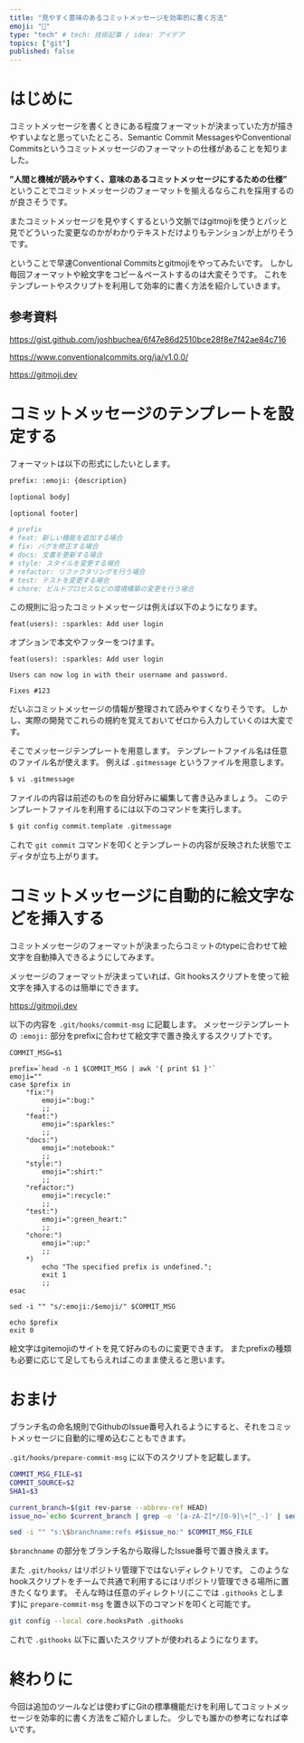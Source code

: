 ```yaml
---
title: "見やすく意味のあるコミットメッセージを効率的に書く方法"
emoji: "👋"
type: "tech" # tech: 技術記事 / idea: アイデア
topics: ["git"]
published: false
---
```


# はじめに

コミットメッセージを書くときにある程度フォーマットが決まっていた方が描きやすいよなと思っていたところ、Semantic Commit MessagesやConventional Commitsというコミットメッセージのフォーマットの仕様があることを知りました。

**”人間と機械が読みやすく、意味のあるコミットメッセージにするための仕様”** ということでコミットメッセージのフォーマットを揃えるならこれを採用するのが良さそうです。

またコミットメッセージを見やすくするという文脈ではgitmojiを使うとパッと見でどういった変更なのかがわかりテキストだけよりもテンションが上がりそうです。

ということで早速Conventional Commitsとgitmojiをやってみたいです。
しかし毎回フォーマットや絵文字をコピー＆ペーストするのは大変そうです。
これをテンプレートやスクリプトを利用して効率的に書く方法を紹介していきます。

## 参考資料

https://gist.github.com/joshbuchea/6f47e86d2510bce28f8e7f42ae84c716

https://www.conventionalcommits.org/ja/v1.0.0/

https://gitmoji.dev

# コミットメッセージのテンプレートを設定する

フォーマットは以下の形式にしたいとします。

```bash
prefix: :emoji: {description}

[optional body]

[optional footer]

# prefix
# feat: 新しい機能を追加する場合
# fix: バグを修正する場合
# docs: 文書を更新する場合
# style: スタイルを変更する場合
# refactor: リファクタリングを行う場合
# test: テストを変更する場合
# chore: ビルドプロセスなどの環境構築の変更を行う場合

```

この規則に沿ったコミットメッセージは例えば以下のようになります。

`feat(users): :sparkles: Add user login`

オプションで本文やフッターをつけます。

```
feat(users): :sparkles: Add user login

Users can now log in with their username and password.

Fixes #123
```

だいぶコミットメッセージの情報が整理されて読みやすくなりそうです。
しかし、実際の開発でこれらの規約を覚えておいてゼロから入力していくのは大変です。

そこでメッセージテンプレートを用意します。
テンプレートファイル名は任意のファイル名が使えます。
例えば `.gitmessage` というファイルを用意します。

```bash
$ vi .gitmessage
```

ファイルの内容は前述のものを自分好みに編集して書き込みましょう。
このテンプレートファイルを利用するには以下のコマンドを実行します。

```bash
$ git config commit.template .gitmessage
```

これで `git commit` コマンドを叩くとテンプレートの内容が反映された状態でエディタが立ち上がります。

# コミットメッセージに自動的に絵文字などを挿入する

コミットメッセージのフォーマットが決まったらコミットのtypeに合わせて絵文字を自動挿入できるようにしてみます。

メッセージのフォーマットが決まっていれば、Git hooksスクリプトを使って絵文字を挿入するのは簡単にできます。

https://gitmoji.dev

以下の内容を `.git/hooks/commit-msg` に記載します。
メッセージテンプレートの `:emoji:` 部分をprefixに合わせて絵文字で置き換えするスクリプトです。

```
COMMIT_MSG=$1

prefix=`head -n 1 $COMMIT_MSG | awk '{ print $1 }'`
emoji=""
case $prefix in
    "fix:")
        emoji=":bug:"
        ;;
    "feat:")
        emoji=":sparkles:"
        ;;
    "docs:")
        emoji=":notebook:"
        ;;
    "style:")
        emoji=":shirt:"
        ;;
    "refactor:")
        emoji=":recycle:"
        ;;
    "test:")
        emoji=":green_heart:"
        ;;
    "chore:")
        emoji=":up:"
        ;;
    *)
        echo "The specified prefix is undefined.";
		exit 1
		;;
esac

sed -i "" "s/:emoji:/$emoji/" $COMMIT_MSG

echo $prefix
exit 0
```

絵文字はgitemojiのサイトを見て好みのものに変更できます。
またprefixの種類も必要に応じて足してもらえればこのまま使えると思います。

# おまけ

ブランチ名の命名規則でGithubのIssue番号入れるようにすると、それをコミットメッセージに自動的に埋め込むこともできます。

`.git/hooks/prepare-commit-msg` に以下のスクリプトを記載します。

```bash
COMMIT_MSG_FILE=$1
COMMIT_SOURCE=$2
SHA1=$3

current_branch=$(git rev-parse --abbrev-ref HEAD)
issue_no=`echo $current_branch | grep -o '[a-zA-Z]*/[0-9]\+[^_-]' | sed 's/^[^\/]*\///'`

sed -i "" "s:\$branchname:refs #$issue_no:" $COMMIT_MSG_FILE
```

`$branchname` の部分をブランチ名から取得したIssue番号で置き換えます。

また `.git/hooks/` はリポジトリ管理下ではないディレクトリです。
このようなhookスクリプトをチームで共通で利用するにはリポジトリ管理できる場所に置きたくなります。
そんな時は任意のディレクトリ(ここでは `.githooks` とします)に `prepare-commit-msg` を置き以下のコマンドを叩くと可能です。

```bash
git config --local core.hooksPath .githooks
```

これで `.githooks` 以下に置いたスクリプトが使われるようになります。

# 終わりに

今回は追加のツールなどは使わずにGitの標準機能だけを利用してコミットメッセージを効率的に書く方法をご紹介しました。
少しでも誰かの参考になれば幸いです。

